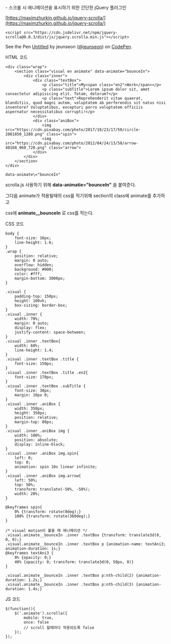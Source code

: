 \- 스크롤 시 애니메이션을 표시하기 위한 간단한 jQuery 플러그인

[https://maximzhurkin.github.io/jquery-scrolla/](https://maximzhurkin.github.io/jquery-scrolla/)

```
<script src="https://cdn.jsdelivr.net/npm/jquery-scrolla@0.0.3/dist/js/jquery.scrolla.min.js"></script>
```

See the Pen [Untitled](https://codepen.io/jeunseon/pen/KKjgywP) by jeunseon ([@jeunseon](https://codepen.io/jeunseon)) on [CodePen](https://codepen.io).

<script src="https://cpwebassets.codepen.io/assets/embed/ei.js"></script>

HTML 코드

```
<div class="wrap">
    <section class="visual en animate" data-animate="bounceIn">
        <div class="inner">
            <div class="textBox">
                <p class="title">My<span class="en2">Work</span></p>
                <p class="subTitle">Lorem ipsum dolor sit, amet consectetur adipisicing elit. Totam, dolorum?</p>
                <p class="text">Reprehenderit vitae quaerat, blanditiis, quod magni autem, voluptatem ab perferendis sit natus nisi inventore? Voluptatibus, excepturi porro voluptatem officiis aspernatur necessitatibus corrupti!</p>
            </div>
            <div class="aniBox">
                <img src="https://cdn.pixabay.com/photo/2017/10/23/17/50/circle-2881850_1280.png" class="spin">
                <img src="https://cdn.pixabay.com/photo/2012/04/24/13/58/arrow-40168_960_720.png" class="arrow">
            </div>
        </div>
    </section>
</div>
```

```
data-animate\="bounceIn"
```

scrolla.js 사용하기 위해 **data-animatie="bounceIn"** 을 붙여준다.

그다음 animate가 적용될때의 css를 적기위해 section의 class에 animate를 추가하고

css에 **animate\_\_bounceIn** 로 css를 적는다.

CSS 코드

```
body {
    font-size: 16px;
    line-height: 1.6;
}
.wrap {
    position: relative;
    margin: 0 auto;
    overflow: hidden;
    background: #000;
    color: #fff;
    margin-bottom: 3000px;
}

.visual {
    padding-top: 150px;
    height: 100vh;
    box-sizing: border-box;
}
.visual .inner {
    width: 70%;
    margin: 0 auto;
    display: flex;
    justify-content: space-between;
}
.visual .inner .textBox{
    width: 60%;
    line-height: 1.4;
}
.visual .inner .textBox .title {
    font-size: 150px;
}
.visual .inner .textBox .title .en2{
    font-size: 170px;
}
.visual .inner .textBox .subTitle {
    font-size: 30px;
    margin: 10px 0;
}
.visual .inner .aniBox {
    width: 350px;
    height: 350px;
    position: relative;
    margin-top: 80px;
}
.visual .inner .aniBox img {
    width: 100%;
    position: absolute;
    display: inline-block;
}
.visual .inner .aniBox img.spin{
    left: 0;
    top: 0;
    animation: spin 10s linear infinite;
}
.visual .inner .aniBox img.arrow{
    left: 50%;
    top: 50%;
    transform: translate(-50%, -50%);
    width: 20%;
}

@keyframes spin{
    0% {transform: rotate(0deg);}
    100% {transform: rotate(360deg);}
}

/* visual motion이 붙을 때 애니메이션 */
.visual.animate__bounceIn .inner .textBox {transform: translate3d(0, 0, 0);}
.visual.animate__bounceIn .inner .textBox p {animation-name: textAni3; animation-duration: 1s;}
@keyframes textAni3 {
    0% {opacity: 0;}
    40% {opacity: 0; transform: translate3d(0, 50px, 0)}
}

.visual.animate__bounceIn .inner .textBox p:nth-child(2) {animation-duration: 1.2s;}
.visual.animate__bounceIn .inner .textBox p:nth-child(3) {animation-duration: 1.4s;}
```

JS 코드

```
$(function(){
    $('.animate').scrolla({
        mobile: true,
        once: false
        // scroll 할때마다 적용되도록 false
    });
});
```